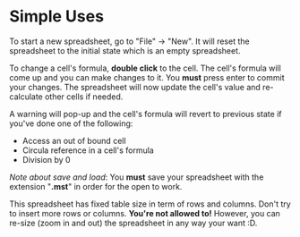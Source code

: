 # Simple Uses #

To start a new spreadsheet, go to "File" -> "New". It will reset the spreadsheet to the initial state which is an empty spreadsheet.

To change a cell's formula, **double click** to the cell. The cell's formula will come up and you can make changes to it. You **must** press enter to commit your changes. The spreadsheet will now update the cell's value and re-calculate other cells if needed.

A warning will pop-up and the cell's formula will revert to previous state if you've done one of the following:
  * Access an out of bound cell
  * Circula reference in a cell's formula
  * Division by 0

_Note about save and load_:
You **must** save your spreadsheet with the extension "**.mst**" in order for the open to work.

This spreadsheet has fixed table size in term of rows and columns. Don't try to insert more rows or columns. **You're not allowed to!** However, you can re-size (zoom in and out) the spreadsheet in any way your want :D.